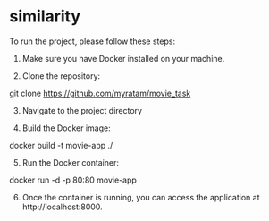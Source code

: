 # similarity

To run the project, please follow these steps:

1. Make sure you have Docker installed on your machine.

2. Clone the repository:

git clone https://github.com/myratam/movie_task

3. Navigate to the project directory

4. Build the Docker image:

docker build -t movie-app ./

5. Run the Docker container:

docker run -d -p 80:80 movie-app

6. Once the container is running, you can access the application at http://localhost:8000.

